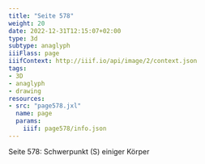 ```yaml
---
title: "Seite 578"
weight: 20
date: 2022-12-31T12:15:07+02:00
type: 3d
subtype: anaglyph
iiiFlass: page
iiifContext: http://iiif.io/api/image/2/context.json
tags:
- 3D
- anaglyph
- drawing
resources:
- src: "page578.jxl"
  name: page
  params:
    iiif: page578/info.json
---
```

Seite 578: Schwerpunkt (S) einiger Körper

